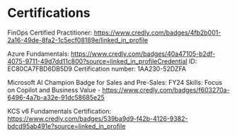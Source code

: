 # Certifications
FinOps Certified Practitioner: https://www.credly.com/badges/4fb2b001-2a16-49de-8fa2-1c5ecf08189e/linked_in_profile

Azure Fundamentals: https://www.credly.com/badges/40a47105-b2df-4075-9711-49d7dd11c800?source=linked_in_profileCredential ID: EC80CA7FBD6DB5D9 Certification number: 1AA230-52DZFA

Microsoft AI Champion Badge for Sales and Pre-Sales: FY24 Skills: Focus on Copilot and Business Value - https://www.credly.com/badges/f603270a-6496-4a7b-a32e-91dc58685e25

KCS v6 Fundamentals Certification: https://www.credly.com/badges/539ba9d9-f42b-4126-9382-bdcd95ab491e?source=linked_in_profile
